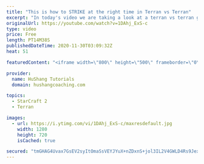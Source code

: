 ```yaml
---
title: "This is how to STRIKE at the right time in Terran vs Terran"
excerpt: "In today's video we are taking a look at a terran vs terran game I played that showcases some patience and how I like to calculate when it's the correct time to attack!  Coaching -------------------------------------------------------------------------- Website: https://www.hushangcoaching.com  Interested"
originalUrl: https://youtube.com/watch?v=1DAhj_ExS-c
type: video
price: Free
length: PT14M38S
publishedDateTime: 2020-11-30T03:09:32Z
heat: 51

featuredContent: "<iframe width=\"800\" height=\"500\" frameborder=\"0\" src=\"https://www.youtube.com/embed/1DAhj_ExS-c\" allow=\"accelerometer; autoplay; encrypted-media; gyroscope; picture-in-picture\" allowfullscreen></iframe>"

provider:
  name: HuShang Tutorials
  domain: hushangcoaching.com

topics:
  - StarCraft 2
  - Terran

images:
  - url: https://i.ytimg.com/vi/1DAhj_ExS-c/maxresdefault.jpg
    width: 1280
    height: 720
    isCached: true

secured: "tmGHAG4Uvax7GsEV2syItOmaSsVEYJYuX+nZDxnS+jol3IL2V4GWLD4Rs9JexMG65oJrikU69GiNMgb4ZG/2ixgR00FqKQ6fL+gRzO/A36iSBSSRt0JkkBj0Ej24OD7OL28t4gR7PLfyN2PMdZ0iUPIFQqQRyW76k1NIVk8aEJ8MBU7jBXlIyp8POl8/Fc1gzf/CFjQTy8jHVbO4cebU5CU9lyCAZS2KvJsflPoY8b8EUKMfFJmPQizM4uSUxj93oijTSs3OeXRx396MYEC+prMfONHhSieI3uOWcxPn+23VDh8ctgUGWjdk4FwGTVRIxDX+6hN4Rt8JiWgPWTRuJHU5ktr/QLcH336UMrtsWOc8UxA2sxANPYi014s86VToeHaioYGe7NTm4B5L3oMZNA1wSQtXQ8sbSqM5mLsqRzM=;CXsfWXm5QGjY6t7CqMGRHw=="
---
```


